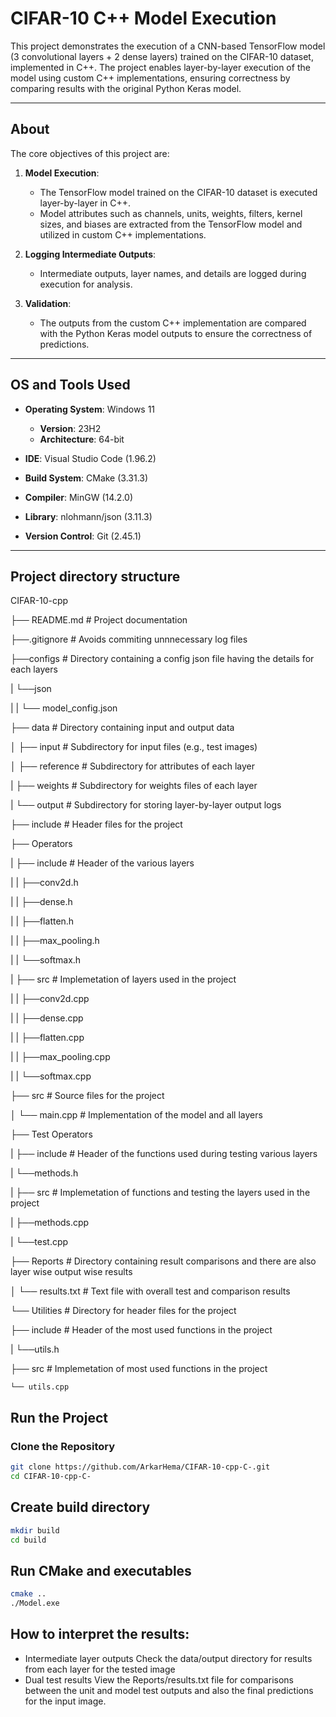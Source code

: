 # CIFAR-10 C++ Model Execution

This project demonstrates the execution of a CNN-based TensorFlow model (3 convolutional layers + 2 dense layers) trained on the CIFAR-10 dataset, implemented in C++. The project enables layer-by-layer execution of the model using custom C++ implementations, ensuring correctness by comparing results with the original Python Keras model.

---

## About

The core objectives of this project are:

1. **Model Execution**:
   - The TensorFlow model trained on the CIFAR-10 dataset is executed layer-by-layer in C++.
   - Model attributes such as channels, units, weights, filters, kernel sizes, and biases are extracted from the TensorFlow model and utilized in custom C++ implementations.

2. **Logging Intermediate Outputs**:
   - Intermediate outputs, layer names, and details are logged during execution for analysis.

3. **Validation**:
   - The outputs from the custom C++ implementation are compared with the Python Keras model outputs to ensure the correctness of predictions.

---

## OS and Tools Used

- **Operating System**: Windows 11  
  - **Version**: 23H2  
  - **Architecture**: 64-bit  

- **IDE**: Visual Studio Code (1.96.2)  
- **Build System**: CMake (3.31.3)  
- **Compiler**: MinGW (14.2.0)  
- **Library**: nlohmann/json (3.11.3)  
- **Version Control**: Git (2.45.1)  

---

## Project directory structure

CIFAR-10-cpp

├── README.md                # Project documentation

├──.gitignore                # Avoids commiting unnnecessary log files

├──configs                   # Directory containing a config json file having the details for each layers

|    └──json

|    |   └── model_config.json     

├── data                     # Directory containing input and output data

│   ├── input                # Subdirectory for input files (e.g., test images)

│   ├── reference            # Subdirectory for attributes of each layer

|   ├── weights              # Subdirectory for weights files of each layer

|   └── output               # Subdirectory for storing layer-by-layer output logs

├── include                  # Header files for the project

├── Operators

|   ├── include                  # Header of the various layers

|   |   ├──conv2d.h

|   |   ├──dense.h

|   |   ├──flatten.h

|   |   ├──max_pooling.h

|   |   └──softmax.h

|   ├── src                      # Implemetation of layers used in the project

|   |   ├──conv2d.cpp

|   |   ├──dense.cpp

|   |   ├──flatten.cpp

|   |   ├──max_pooling.cpp

|   |   └──softmax.cpp  

├── src                      # Source files for the project

│   └── main.cpp             # Implementation of the model and all layers

├── Test Operators

|  ├── include                  # Header of the functions used during testing various layers

|      └──methods.h

|  ├── src                      # Implemetation of functions and testing the layers used in the project

|     ├──methods.cpp

|     └──test.cpp  

├── Reports                  # Directory containing result comparisons and there are also layer wise output wise results

│   └── results.txt          # Text file with overall test and comparison results

└── Utilities                # Directory for header files for the project

├── include                  # Header of the most used functions in the project

|   └──utils.h

├── src                      # Implemetation of most used functions in the project

    └── utils.cpp                 



## Run the Project

### Clone the Repository

```bash
git clone https://github.com/ArkarHema/CIFAR-10-cpp-C-.git
cd CIFAR-10-cpp-C-

```

## Create build directory

```bash
mkdir build
cd build

```

## Run CMake and executables

```bash
cmake ..
./Model.exe

```

## How to interpret the results:

- Intermediate layer outputs
  Check the data/output directory for results from each layer for the tested image
- Dual test results
  View the Reports/results.txt file for comparisons between the unit and model test outputs and also the final predictions for the input image.

```
